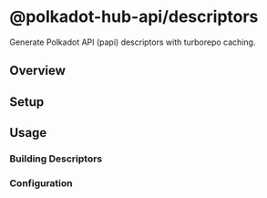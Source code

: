 # @polkadot-hub-api/descriptors

Generate Polkadot API (papi) descriptors with turborepo caching.

## Overview

## Setup

## Usage

### Building Descriptors

### Configuration
